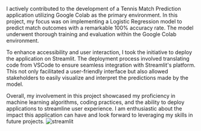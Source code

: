 I actively contributed to the development of a Tennis Match Prediction application utilizing Google Colab as the primary environment. In this project, my focus was on implementing a Logistic Regression model to predict match outcomes with a remarkable 100% accuracy rate. The model underwent thorough training and evaluation within the Google Colab environment.

To enhance accessibility and user interaction, I took the initiative to deploy the application on Streamlit. The deployment process involved translating code from VSCode to ensure seamless integration with Streamlit's platform. This not only facilitated a user-friendly interface but also allowed stakeholders to easily visualize and interpret the predictions made by the model.

Overall, my involvement in this project showcased my proficiency in machine learning algorithms, coding practices, and the ability to deploy applications to streamline user experience. I am enthusiastic about the impact this application can have and look forward to leveraging my skills in future projects.
![streamlit](https://github.com/Udayr777/Production-Environment-Based-Projects/assets/18031941/70754730-24db-4c53-9611-9398431c4d02)
